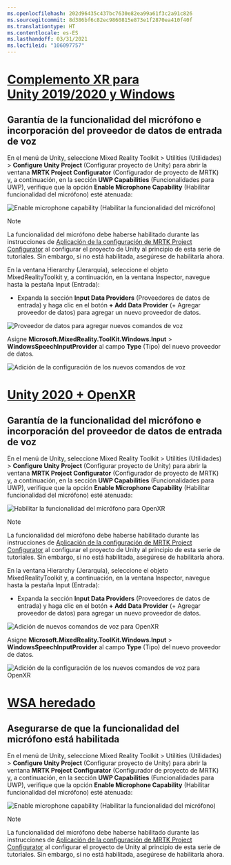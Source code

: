 ```yaml
---
ms.openlocfilehash: 202d96435c437bc7630e82ea99a61f3c2a91c826
ms.sourcegitcommit: 8d386bf6c82ec9860815e873e1f2870ea410f40f
ms.translationtype: HT
ms.contentlocale: es-ES
ms.lasthandoff: 03/31/2021
ms.locfileid: "106097757"
---
```

# <a name="unity-20192020--windows-xr-plugin"></a>[Complemento XR para Unity 2019/2020 y Windows](#tab/winxr)

## <a name="ensuring-microphone-capability-and-adding-speech-input-data-provider"></a>Garantía de la funcionalidad del micrófono e incorporación del proveedor de datos de entrada de voz

En el menú de Unity, seleccione Mixed Reality Toolkit > Utilities (Utilidades) > **Configure Unity Project** (Configurar proyecto de Unity) para abrir la ventana **MRTK Project Configurator** (Configurador de proyecto de MRTK) y, a continuación, en la sección **UWP Capabilities** (Funcionalidades para UWP), verifique que la opción **Enable Microphone Capability** (Habilitar funcionalidad del micrófono) esté atenuada:

![Enable microphone capability (Habilitar la funcionalidad del micrófono)](../images/mr-learning-base/base-09-section1-step1-1.png)

> [!NOTE]
> La funcionalidad del micrófono debe haberse habilitado durante las instrucciones de [Aplicación de la configuración de MRTK Project Configurator](../mr-learning-base-02.md#configuring-the-unity-project) al configurar el proyecto de Unity al principio de esta serie de tutoriales. Sin embargo, si no está habilitada, asegúrese de habilitarla ahora.

En la ventana Hierarchy (Jerarquía), seleccione el objeto MixedRealityToolkit y, a continuación, en la ventana Inspector, navegue hasta la pestaña Input (Entrada):

* Expanda la sección **Input Data Providers** (Proveedores de datos de entrada) y haga clic en el botón **+ Add Data Provider** (+ Agregar proveedor de datos) para agregar un nuevo proveedor de datos.

![Proveedor de datos para agregar nuevos comandos de voz](../images/mr-learning-base/base-09-section1-step1-2.png)

Asigne **Microsoft.MixedReality.ToolKit.Windows.Input** > **WindowsSpeechInputProvider** al campo **Type** (Tipo) del nuevo proveedor de datos.

![Adición de la configuración de los nuevos comandos de voz](../images/mr-learning-base/base-09-section1-step1-3.png)

# <a name="unity-2020--openxr"></a>[Unity 2020 + OpenXR](#tab/openxr)

## <a name="ensuring-microphone-capability-and-adding-speech-input-data-provider"></a>Garantía de la funcionalidad del micrófono e incorporación del proveedor de datos de entrada de voz

En el menú de Unity, seleccione Mixed Reality Toolkit > Utilities (Utilidades) > **Configure Unity Project** (Configurar proyecto de Unity) para abrir la ventana **MRTK Project Configurator** (Configurador de proyecto de MRTK) y, a continuación, en la sección **UWP Capabilities** (Funcionalidades para UWP), verifique que la opción **Enable Microphone Capability** (Habilitar funcionalidad del micrófono) esté atenuada:

![Habilitar la funcionalidad del micrófono para OpenXR](../images/mr-learning-base/base-09-section1-step1-1.png)

> [!NOTE]
> La funcionalidad del micrófono debe haberse habilitado durante las instrucciones de [Aplicación de la configuración de MRTK Project Configurator](../mr-learning-base-02.md#configuring-the-unity-project) al configurar el proyecto de Unity al principio de esta serie de tutoriales. Sin embargo, si no está habilitada, asegúrese de habilitarla ahora.

En la ventana Hierarchy (Jerarquía), seleccione el objeto MixedRealityToolkit y, a continuación, en la ventana Inspector, navegue hasta la pestaña Input (Entrada):

* Expanda la sección **Input Data Providers** (Proveedores de datos de entrada) y haga clic en el botón **+ Add Data Provider** (+ Agregar proveedor de datos) para agregar un nuevo proveedor de datos.

![Adición de nuevos comandos de voz para OpenXR](../images/mr-learning-base/base-09-section1-step1-2.png)

Asigne **Microsoft.MixedReality.ToolKit.Windows.Input** > **WindowsSpeechInputProvider** al campo **Type** (Tipo) del nuevo proveedor de datos.

![Adición de la configuración de los nuevos comandos de voz para OpenXR](../images/mr-learning-base/base-09-section1-step1-3.png)

# <a name="legacy-wsa"></a>[WSA heredado](#tab/wsa)

## <a name="ensuring-the-microphone-capability-is-enabled"></a>Asegurarse de que la funcionalidad del micrófono está habilitada

En el menú de Unity, seleccione Mixed Reality Toolkit > Utilities (Utilidades) > **Configure Unity Project** (Configurar proyecto de Unity) para abrir la ventana **MRTK Project Configurator** (Configurador de proyecto de MRTK) y, a continuación, en la sección **UWP Capabilities** (Funcionalidades para UWP), verifique que la opción **Enable Microphone Capability** (Habilitar funcionalidad del micrófono) esté atenuada:

![Enable microphone capability (Habilitar la funcionalidad del micrófono)](../images/mr-learning-base/base-09-section1-step1-1.png)

> [!NOTE]
> La funcionalidad del micrófono debe haberse habilitado durante las instrucciones de [Aplicación de la configuración de MRTK Project Configurator](../mr-learning-base-02.md#creating-the-scene-and-configuring-mrtk) al configurar el proyecto de Unity al principio de esta serie de tutoriales. Sin embargo, si no está habilitada, asegúrese de habilitarla ahora.
